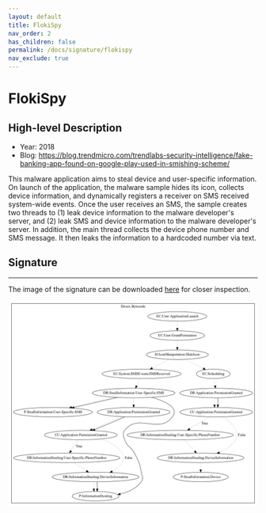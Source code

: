 ```yaml
---
layout: default
title: FlokiSpy
nav_order: 2
has_children: false
permalink: /docs/signature/flokispy
nav_exclude: true
---
```


# FlokiSpy

## High-level Description

* Year: 2018
* Blog: https://blog.trendmicro.com/trendlabs-security-intelligence/fake-banking-app-found-on-google-play-used-in-smishing-scheme/

This malware application aims to steal device and user-specific information. On launch of the application, the malware sample hides its icon, collects device information, and dynamically registers a receiver on SMS received system-wide events. Once the user receives an SMS, the sample creates two threads to (1) leak device information to the malware developer's server, and (2) leak SMS and device information to the malware developer's server. In addition, the main thread collects the device phone number and SMS message. It then leaks the information to a hardcoded number via text.

## Signature
---

The image of the signature can be downloaded [here](../../img/signatures/FlokiSpy.png) for closer inspection.

![](../../img/signatures/FlokiSpy.png)